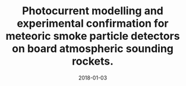 ---
title: "Photocurrent modelling and experimental confirmation for meteoric smoke particle detectors on board atmospheric sounding rockets."
collection: publications
permalink: /publications/2018-giono3
date: 2018-01-03
line_author: '<b>G. Giono</b>, B. Strelnikov, H. Asmus, T. Staszak, N. Ivchenko, and F-J. Lübken'
line_title: "“Photocurrent modelling and experimental confirmation for meteoric smoke particle detectors on board atmospheric sounding rockets.”"
line_journal: '<i>Atmospheric Measurement Techniques</i>, Volume 11, Pages 5299–5314, (2018)'
doi: '10.5194/amt-11-5299-2018'
---